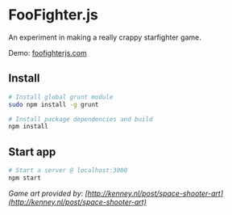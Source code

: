 # FooFighter.js

An experiment in making a really crappy starfighter game.

Demo: [foofighterjs.com](http://foofighterjs.com/)

## Install

```bash
# Install global grunt module
sudo npm install -g grunt

# Install package dependencies and build
npm install
```

## Start app

```bash
# Start a server @ localhost:3000
npm start
```


*Game art provided by: [http://kenney.nl/post/space-shooter-art](http://kenney.nl/post/space-shooter-art)*
